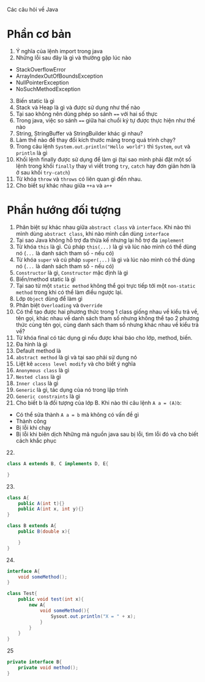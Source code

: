 Các câu hỏi về Java

# Phần cơ bản

1. Ý nghĩa của lệnh import trong java
2. Những lỗi sau đây là gì và thường gặp lúc nào
- StackOverflowError
- ArrayIndexOutOfBoundsException
- NullPointerException
- NoSuchMethodException

3. Biến static là gì
4. Stack và Heap là gì và được sử dụng như thế nào
5. Tại sao không nên dùng phép so sánh `==` với hai số thực
6. Trong java, việc so sánh `==` giữa hai chuổi ký tự được thực hiện như thế nào
7. String, StringBuffer và StringBuilder khác gì nhau?
8. Làm thế nào để thay đổi kích thước mảng trong quá trình chạy?
9. Trong câu lệnh `System.out.println("Hello world")` thì `System`, `out` và `println` là gì
10. Khối lệnh finally được sử dụng để làm gì (tại sao mình phải đặt một số lệnh trong khối `finally` thay vì viết trong `try`, `catch` hay đơn giản hơn là ở sau khối `try-catch`)
11. Từ khóa `throw` và `throws` có liên quan gì đến nhau.
12. Cho biết sự khác nhau giữa `++a` và `a++`

# Phần hướng đối tượng

1. Phân biệt sự khác nhau giữa `abstract class` và `interface`. Khi nào thì mình dùng `abstract class`, khi nào mình cần dùng `interface`
2. Tại sao Java không hỗ trợ đa thừa kế nhưng lại hỗ trợ đa `implement`
3. Từ khóa `this` là gì. Cú pháp `this(...)` là gì và lúc nào mình có thể dùng nó (`...` là danh sách tham số - nếu có)
4. Từ khóa `super` và cú pháp `super(...)` là gì và lúc nào mình có thể dùng nó (`...` là danh sách tham số - nếu có)
5. `Constructor` là gì, `Constructor` mặc định là gì
6. Biến/method static là gì
7. Tại sao từ một `static method` không thể gọi trực tiếp tới một `non-static method` trong khi có thể làm điều ngược lại.
8. Lớp `Object` dùng để làm gì
9. Phân biệt `Overloading` và `Override`
10. Có thể tạo được hai phương thức trong 1 class giống nhau về kiểu trả về, tên gọi, khác nhau về danh sách tham số nhưng không thể tạo 2 phương thức cùng tên gọi, cùng danh sách tham số nhưng khác nhau về kiểu trả về?
11. Từ khóa final có tác dụng gì nếu được khai báo cho lớp, method, biến.
12. Đa hình là gì
13. Default method là
14. `abstract method` là gì và tại sao phải sử dụng nó
15. Liệt kê `access level modify` và cho biết ý nghĩa
16. `Anonymous class` là gì
17. `Nested class` là gì
18. `Inner class` là gì
19. `Generic` là gì, tác dụng của nó trong lập trình
20. `Generic constraints` là gì
21. Cho biết b là đối tượng của lớp B. Khi nào thì câu lệnh `A a = (A)b`:
- Có thể sửa thành `A a = b` mà không có vấn đề gì
- Thành công
- Bị lỗi khi chạy
- Bị lỗi khi biên dịch
Những mã nguồn java sau bị lỗi, tìm lỗi đó và cho biết cách khắc phục

22. 
```java
class A extends B, C implements D, E{

}
```
23. 
```java
class A{
    public A(int t){}
    public A(int x, int y){}
}

class B extends A{
    public B(double x){

    }
}
```
24.
```java
interface A{
    void someMethod();
}

class Test{
    public void test(int x){
        new A{
            void someMethod(){
                Sysout.out.println("X = " + x);
            }
        }
    }
}
```

25
```java
private interface B{
    private void method();
}
```










